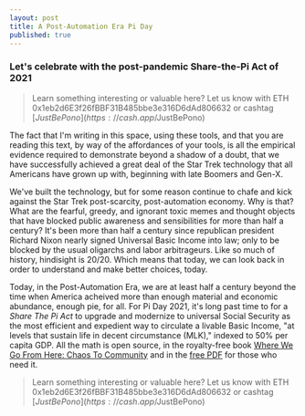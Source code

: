 ```yaml
---
layout: post
title: A Post-Automation Era Pi Day
published: true
---
```


### Let's celebrate with the post-pandemic Share-the-Pi Act of 2021

> Learn something interesting or valuable here? Let us know with ETH 0x1eb2d6E3f26fBBF31B485bbe3e316D6dAd806632 or cashtag [$JustBePono](https://cash.app/$JustBePono)

The fact that I'm writing in this space, using these tools, and that you are reading this text, by way of the affordances of your tools, is all the empirical evidence required to demonstrate beyond a shadow of a doubt, that we have successfully achieved a great deal of the Star Trek technology that all Americans have grown up with, beginning with late Boomers and Gen-X.

We've built the technology, but for some reason continue to chafe and kick against the Star Trek post-scarcity, post-automation economy. Why is that? What are the fearful, greedy, and ignorant toxic memes and thought objects that have blocked public awareness and sensibilities for more than half a century? It's been more than half a century since republican president Richard Nixon nearly signed Universal Basic Income into law; only to be blocked by the usual oligarchs and labor arbitrageurs. Like so much of history, hindisight is 20/20. Which means that today, we can look back in order to understand and make better choices, today. 

Today, in the Post-Automation Era, we are at least half a century beyond the time when America acheived more than enough material and economic abundance, enough pie, for all. For Pi Day 2021, it's long past time to for a _Share The Pi Act_ to upgrade and modernize to universal Social Security as the most efficient and expedient way to circulate a livable Basic Income, "at levels that sustain life in decent circumstance (MLK)," indexed to 50% per capita GDP. All the math is open source, in the royalty-free book [Where We Go From Here: Chaos To Community](https://amzn.to/2URmAjL) and in the [free PDF](https://j.mp/C2Cfree/) for those who need it.


> Learn something interesting or valuable here? Let us know with ETH 0x1eb2d6E3f26fBBF31B485bbe3e316D6dAd806632 or cashtag [$JustBePono](https://cash.app/$JustBePono)